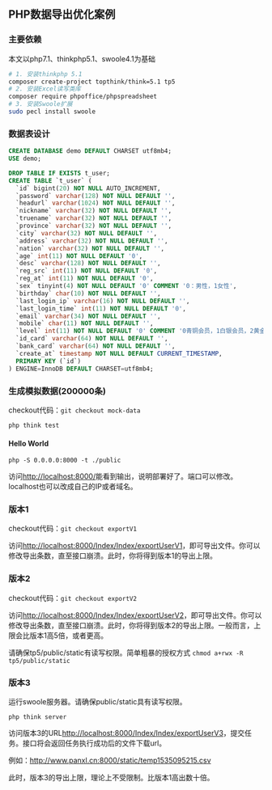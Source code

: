 ## PHP数据导出优化案例

### 主要依赖

本文以php7.1、thinkphp5.1、swoole4.1为基础

```bash
# 1. 安装thinkphp 5.1
composer create-project topthink/think=5.1 tp5
# 2. 安装Excel读写类库
composer require phpoffice/phpspreadsheet
# 3. 安装Swoole扩展
sudo pecl install swoole
```



### 数据表设计

```sql
CREATE DATABASE demo DEFAULT CHARSET utf8mb4;
USE demo;

DROP TABLE IF EXISTS t_user;
CREATE TABLE `t_user` (
  `id` bigint(20) NOT NULL AUTO_INCREMENT,
  `password` varchar(128) NOT NULL DEFAULT '',
  `headurl` varchar(1024) NOT NULL DEFAULT '',
  `nickname` varchar(32) NOT NULL DEFAULT '',
  `truename` varchar(32) NOT NULL DEFAULT '',
  `province` varchar(32) NOT NULL DEFAULT '',
  `city` varchar(32) NOT NULL DEFAULT '',
  `address` varchar(32) NOT NULL DEFAULT '',
  `nation` varchar(32) NOT NULL DEFAULT '',
  `age` int(11) NOT NULL DEFAULT '0',
  `desc` varchar(128) NOT NULL DEFAULT '',
  `reg_src` int(11) NOT NULL DEFAULT '0',
  `reg_at` int(11) NOT NULL DEFAULT '0',
  `sex` tinyint(4) NOT NULL DEFAULT '0' COMMENT '0：男性，1女性',
  `birthday` char(10) NOT NULL DEFAULT '',
  `last_login_ip` varchar(16) NOT NULL DEFAULT '',
  `last_login_time` int(11) NOT NULL DEFAULT '0',
  `email` varchar(34) NOT NULL DEFAULT '',
  `mobile` char(11) NOT NULL DEFAULT '',
  `level` int(11) NOT NULL DEFAULT '0' COMMENT '0青铜会员，1白银会员，2黄金会员，3铂金会员',
  `id_card` varchar(64) NOT NULL DEFAULT '',
  `bank_card` varchar(64) NOT NULL DEFAULT '',
  `create_at` timestamp NOT NULL DEFAULT CURRENT_TIMESTAMP,
  PRIMARY KEY (`id`)
) ENGINE=InnoDB DEFAULT CHARSET=utf8mb4;
```



### 生成模拟数据(200000条)

checkout代码：`git checkout mock-data`

`php think test`

#### Hello World

`php -S 0.0.0.0:8000 -t ./public`

访问[http://localhost:8000/](http://localhost:8000/)能看到输出，说明部署好了。端口可以修改。localhost也可以改成自己的IP或者域名。

### 版本1

checkout代码：`git checkout exportV1`

访问[http://localhost:8000/Index/Index/exportUserV1](http://localhost:8000/Index/Index/exportUserV1)，即可导出文件。你可以修改导出条数，直至接口崩溃。此时，你将得到版本1的导出上限。

### 版本2

checkout代码：`git checkout exportV2`

访问[http://localhost:8000/Index/Index/exportUserV2](http://localhost:8000/Index/Index/exportUserV2)，即可导出文件。你可以修改导出条数，直至接口崩溃。此时，你将得到版本2的导出上限。一般而言，上限会比版本1高5倍，或者更高。

请确保tp5/public/static有读写权限。简单粗暴的授权方式 `chmod a+rwx -R tp5/public/static`

### 版本3

运行swoole服务器。请确保public/static具有读写权限。

`php think server`

访问版本3的URL[http://localhost:8000/Index/Index/exportUserV3](http://localhost:8000/Index/Index/exportUserV3)，提交任务。接口将会返回任务执行成功后的文件下载url。

例如：http://www.panxl.cn:8000/static/temp1535095215.csv

此时，版本3的导出上限，理论上不受限制。比版本1高出数十倍。


